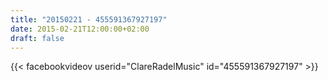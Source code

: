 ```yaml
---
title: "20150221 - 455591367927197"
date: 2015-02-21T12:00:00+02:00
draft: false
---
```


{{< facebookvideov userid="ClareRadelMusic" id="455591367927197" >}}